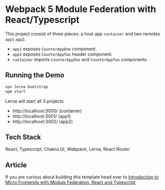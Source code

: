 # Webpack 5 Module Federation with React/Typescript

This project consist of three pieces: a host app `container` and two remotes `app1` `app2`.

- `app1` exposes `CounterAppOne` component.
- `app2` exposes `CounterAppTwo` header component.
- `container` imports `CounterAppOne` and `CounterAppTwo` components.

## Running the Demo

```bash
npx lerna bootstrap
npm start
```

Lerna will start all 3 projects.

- http://localhost:3000/ (container)
- http://localhost:3001/ (app1)
- http://localhost:3002/ (app2)

## Tech Stack

React, Typescript, Chakra UI, Webpack, Lerna, React Router

## Article

If you are curious about building this template head over to [Introduction to Micro Frontends with Module Federation, React and Typescript](https://ogzhanolguncu.com/blog/micro-frontends-with-module-federation)

